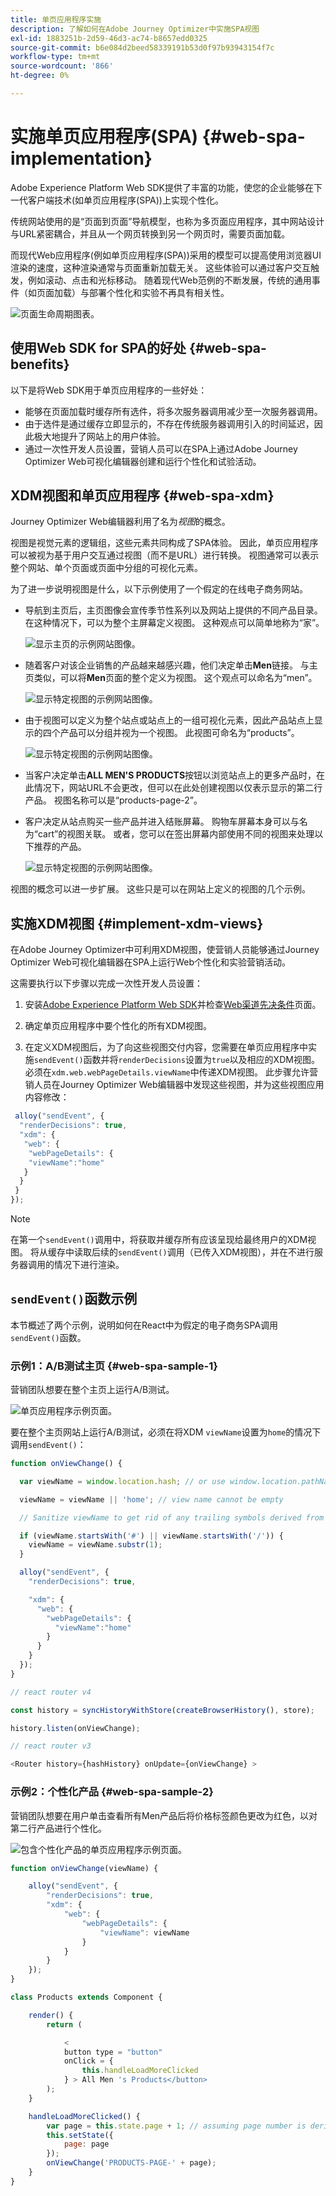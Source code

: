 ```yaml
---
title: 单页应用程序实施
description: 了解如何在Adobe Journey Optimizer中实施SPA视图
exl-id: 1883251b-2d59-46d3-ac74-b8657edd0325
source-git-commit: b6e084d2beed58339191b53d0f97b93943154f7c
workflow-type: tm+mt
source-wordcount: '866'
ht-degree: 0%

---
```


# 实施单页应用程序(SPA) {#web-spa-implementation}

Adobe Experience Platform Web SDK提供了丰富的功能，使您的企业能够在下一代客户端技术(如单页应用程序(SPA))上实现个性化。

传统网站使用的是“页面到页面”导航模型，也称为多页面应用程序，其中网站设计与URL紧密耦合，并且从一个网页转换到另一个网页时，需要页面加载。

而现代Web应用程序(例如单页应用程序(SPA))采用的模型可以提高使用浏览器UI渲染的速度，这种渲染通常与页面重新加载无关。 这些体验可以通过客户交互触发，例如滚动、点击和光标移动。 随着现代Web范例的不断发展，传统的通用事件（如页面加载）与部署个性化和实验不再具有相关性。

![页面生命周期图表。](assets/web-spa-vs-traditional-lifecycle.png)

## 使用Web SDK for SPA的好处 {#web-spa-benefits}

以下是将Web SDK用于单页应用程序的一些好处：

* 能够在页面加载时缓存所有选件，将多次服务器调用减少至一次服务器调用。
* 由于选件是通过缓存立即显示的，不存在传统服务器调用引入的时间延迟，因此极大地提升了网站上的用户体验。
* 通过一次性开发人员设置，营销人员可以在SPA上通过Adobe Journey Optimizer Web可视化编辑器创建和运行个性化和试验活动。

## XDM视图和单页应用程序 {#web-spa-xdm}

Journey Optimizer Web编辑器利用了名为&#x200B;_视图_&#x200B;的概念。

视图是视觉元素的逻辑组，这些元素共同构成了SPA体验。 因此，单页应用程序可以被视为基于用户交互通过视图（而不是URL）进行转换。 视图通常可以表示整个网站、单个页面或页面中分组的可视化元素。

为了进一步说明视图是什么，以下示例使用了一个假定的在线电子商务网站。

* 导航到主页后，主页图像会宣传季节性系列以及网站上提供的不同产品目录。 在这种情况下，可以为整个主屏幕定义视图。 这种观点可以简单地称为“家”。

  ![显示主页的示例网站图像。](assets/web-spa-home.png)

* 随着客户对该企业销售的产品越来越感兴趣，他们决定单击&#x200B;**Men**&#x200B;链接。 与主页类似，可以将&#x200B;**Men**&#x200B;页面的整个定义为视图。 这个观点可以命名为“men”。

  ![显示特定视图的示例网站图像。](assets/web-spa-men.png)

* 由于视图可以定义为整个站点或站点上的一组可视化元素，因此产品站点上显示的四个产品可以分组并视为一个视图。 此视图可命名为“products”。

  ![显示特定视图的示例网站图像。](assets/web-spa-men-products.png)

* 当客户决定单击&#x200B;**ALL MEN&#39;S PRODUCTS**&#x200B;按钮以浏览站点上的更多产品时，在此情况下，网站URL不会更改，但可以在此处创建视图以仅表示显示的第二行产品。 视图名称可以是“products-page-2”。

* 客户决定从站点购买一些产品并进入结账屏幕。 购物车屏幕本身可以与名为“cart”的视图关联。 或者，您可以在签出屏幕内部使用不同的视图来处理以下推荐的产品。

  ![显示特定视图的示例网站图像。](assets/web-spa-cart.png)

视图的概念可以进一步扩展。 这些只是可以在网站上定义的视图的几个示例。

## 实施XDM视图 {#implement-xdm-views}

在Adobe Journey Optimizer中可利用XDM视图，使营销人员能够通过Journey Optimizer Web可视化编辑器在SPA上运行Web个性化和实验营销活动。

这需要执行以下步骤以完成一次性开发人员设置：

1. 安装[Adobe Experience Platform Web SDK](/help/web-sdk/install/overview.md)并检查[Web渠道先决条件](https://experienceleague.adobe.com/docs/journey-optimizer/using/web/configure-web-channel/web-prerequisites.html?lang=zh-Hans)页面。

2. 确定单页应用程序中要个性化的所有XDM视图。

3. 在定义XDM视图后，为了向这些视图交付内容，您需要在单页应用程序中实施`sendEvent()`函数并将`renderDecisions`设置为`true`以及相应的XDM视图。 必须在`xdm.web.webPageDetails.viewName`中传递XDM视图。 此步骤允许营销人员在Journey Optimizer Web编辑器中发现这些视图，并为这些视图应用内容修改：

```js
 alloy("sendEvent", {
  "renderDecisions": true,
  "xdm": {
   "web": {
    "webPageDetails": {
    "viewName":"home"
   }
  }
 }
});
```

>[!NOTE]
>
>在第一个`sendEvent()`调用中，将获取并缓存所有应该呈现给最终用户的XDM视图。 将从缓存中读取后续的`sendEvent()`调用（已传入XDM视图），并在不进行服务器调用的情况下进行渲染。

## `sendEvent()`函数示例

本节概述了两个示例，说明如何在React中为假定的电子商务SPA调用`sendEvent()`函数。

### 示例1：A/B测试主页 {#web-spa-sample-1}

营销团队想要在整个主页上运行A/B测试。

![单页应用程序示例页面。](assets/web-spa-home.png)

要在整个主页网站上运行A/B测试，必须在将XDM `viewName`设置为`home`的情况下调用`sendEvent()`：

```js
function onViewChange() {

  var viewName = window.location.hash; // or use window.location.pathName if router works on path and not hash

  viewName = viewName || 'home'; // view name cannot be empty

  // Sanitize viewName to get rid of any trailing symbols derived from URL

  if (viewName.startsWith('#') || viewName.startsWith('/')) {
    viewName = viewName.substr(1);
  }

  alloy("sendEvent", {
    "renderDecisions": true,

    "xdm": {
      "web": {
        "webPageDetails": {
          "viewName":"home"
        }
      }
    }
  });
}

// react router v4

const history = syncHistoryWithStore(createBrowserHistory(), store);

history.listen(onViewChange);

// react router v3

<Router history={hashHistory} onUpdate={onViewChange} >
```

### 示例2：个性化产品 {#web-spa-sample-2}

营销团队想要在用户单击查看所有Men产品后将价格标签颜色更改为红色，以对第二行产品进行个性化。

![包含个性化产品的单页应用程序示例页面。](assets/web-spa-men-products.png)

```js
function onViewChange(viewName) {

    alloy("sendEvent", {
        "renderDecisions": true,
        "xdm": {
            "web": {
                "webPageDetails": {
                    "viewName": viewName
                }
            }
        }
    });
}

class Products extends Component {

    render() {
        return (

            <
            button type = "button"
            onClick = {
                this.handleLoadMoreClicked
            } > All Men 's Products</button>
        );
    }

    handleLoadMoreClicked() {
        var page = this.state.page + 1; // assuming page number is derived from component's state
        this.setState({
            page: page
        });
        onViewChange('PRODUCTS-PAGE-' + page);
    }
}
```
